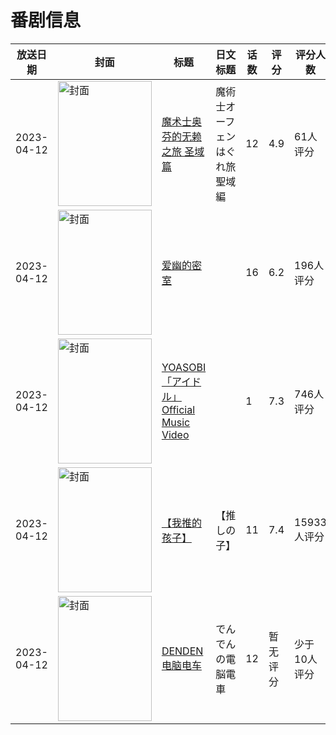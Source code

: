 # 番剧信息

|放送日期|封面|标题|日文标题|话数|评分|评分人数|
|---|---|---|---|---|---|---|
|2023-04-12|<img src="https://lain.bgm.tv/pic/cover/c/41/26/414597_lBg1Y.jpg" alt="封面" style="width:150px;height:200px;object-fit:cover;">|[魔术士奥芬的无赖之旅 圣域篇](https://bangumi.tv/subject/414597)|魔術士オーフェンはぐれ旅 聖域編|12|4.9|61人评分|
|2023-04-12|<img src="https://lain.bgm.tv/pic/cover/c/6b/f3/358558_u1o2R.jpg" alt="封面" style="width:150px;height:200px;object-fit:cover;">|[爱幽的密室](https://bangumi.tv/subject/358558)||16|6.2|196人评分|
|2023-04-12|<img src="https://lain.bgm.tv/pic/cover/c/0f/16/429439_jKUmK.jpg" alt="封面" style="width:150px;height:200px;object-fit:cover;">|[YOASOBI「アイドル」 Official Music Video](https://bangumi.tv/subject/429439)||1|7.3|746人评分|
|2023-04-12|<img src="https://lain.bgm.tv/pic/cover/c/98/5e/386809_1yR81.jpg" alt="封面" style="width:150px;height:200px;object-fit:cover;">|[【我推的孩子】](https://bangumi.tv/subject/386809)|【推しの子】|11|7.4|15933人评分|
|2023-04-12|<img src="https://lain.bgm.tv/pic/cover/c/5a/7e/428815_666M2.jpg" alt="封面" style="width:150px;height:200px;object-fit:cover;">|[DENDEN电脑电车](https://bangumi.tv/subject/428815)|でんでんの電脳電車|12|暂无评分|少于10人评分|
